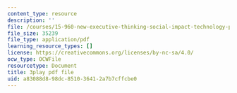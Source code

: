 ```yaml
---
content_type: resource
description: ''
file: /courses/15-960-new-executive-thinking-social-impact-technology-projects-fall-2017-spring-2018/a83088d898dc851036412a7b7cffcbe0_HaySEpWEsdU.pdf
file_size: 35239
file_type: application/pdf
learning_resource_types: []
license: https://creativecommons.org/licenses/by-nc-sa/4.0/
ocw_type: OCWFile
resourcetype: Document
title: 3play pdf file
uid: a83088d8-98dc-8510-3641-2a7b7cffcbe0
---
```


